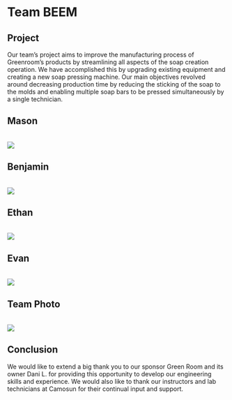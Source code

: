 # Team BEEM

## Project

Our team’s project aims to improve the manufacturing process of Greenroom’s products by streamlining all aspects of the soap creation operation. We have accomplished this by upgrading existing equipment and creating a new soap pressing machine. Our main objectives revolved around decreasing production time by reducing the sticking of the soap to the molds and enabling multiple soap bars to be pressed simultaneously by a single technician.  

<div class="block" markdown="1">
<h2>Mason</h2>
<br>
<div class="inner-block" markdown="1">
<img src="team-bios-photos/engr/beem/photoMasonL.JPG" class="portrait-img">

<br>
</div>
</div>

<div class="block" markdown="1">
<h2>Benjamin</h2>
<br>
<div class="inner-block" markdown="1">
<img src="team-bios-photos/engr/beem/photo-benjamin-d.JPG" class="portrait-img">

<br>
</div>

<div class="block" markdown="1">
<h2>Ethan</h2>
<br>
<div class="inner-block" markdown="1">
<img src="team-bios-photos/engr/beem/photo-ethan.JPG" class="portrait-img">

<br>
</div>

<div class="block" markdown="1">
<h2>Evan</h2>
<br>
<div class="inner-block" markdown="1">
<img src="team-bios-photos/engr/beem/photo-evan.JPG" class="portrait-img">

<br>
</div>

<div class="block" markdown="1">
<h2>Team Photo</h2>
<br>
<div class="inner-block" markdown="1">
<img src="team-bios-photos/engr/beem/photo-team-beem.jpg" class="portrait-img">
<br>

</div>
</div>

## Conclusion

We would like to extend a big thank you to our sponsor Green Room and its owner Dani L. for providing this opportunity to develop our engineering skills and experience. We would also like to thank our instructors and lab technicians at Camosun for their continual input and support.